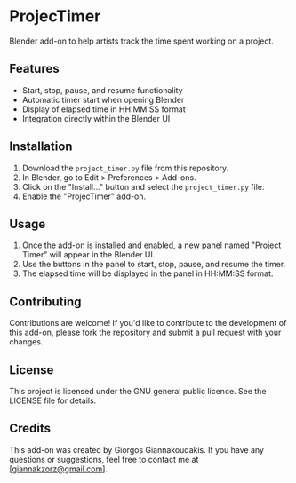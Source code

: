 # ProjecTimer
Blender add-on to help artists track the time spent working on a project.

## Features
- Start, stop, pause, and resume functionality
- Automatic timer start when opening Blender
- Display of elapsed time in HH:MM:SS format
- Integration directly within the Blender UI

## Installation
1. Download the `project_timer.py` file from this repository.
2. In Blender, go to Edit > Preferences > Add-ons.
3. Click on the "Install..." button and select the `project_timer.py` file.
4. Enable the "ProjecTimer" add-on.

## Usage
1. Once the add-on is installed and enabled, a new panel named "Project Timer" will appear in the Blender UI.
2. Use the buttons in the panel to start, stop, pause, and resume the timer.
3. The elapsed time will be displayed in the panel in HH:MM:SS format.

## Contributing
Contributions are welcome! If you'd like to contribute to the development of this add-on, please fork the repository and submit a pull request with your changes.

## License
This project is licensed under the GNU general public licence. See the LICENSE file for details.

## Credits
This add-on was created by Giorgos Giannakoudakis. If you have any questions or suggestions, feel free to contact me at [giannakzorz@gmail.com].
